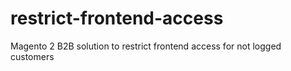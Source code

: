 # restrict-frontend-access
Magento 2 B2B solution to restrict frontend access for not logged customers
